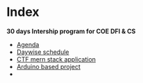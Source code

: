 # Index
<b>30 days Intership program for COE DFI & CS</b>

- <a href="https://github.com/COE-DFI-CS-SCEM/Basics-of-cyber-security-_internship/blob/main/Agenda.md">Agenda </a><br>
- <a href="https://github.com/COE-DFI-CS-SCEM/Basics-of-cyber-security-_internship/blob/main/Daywise_shedule.md">Daywise schedule </a><br>
- <a href="https://github.com/COE-DFI-CS-SCEM/Basics-of-cyber-security-_internship/blob/main/CTF_mern">CTF mern stack application </a><br>
- <a href="https://github.com/COE-DFI-CS-SCEM/Basics-of-cyber-security-_internship/blob/main/ardiuno.md">Arduino based  project </a><br>
- <a href="link"></a><br>

